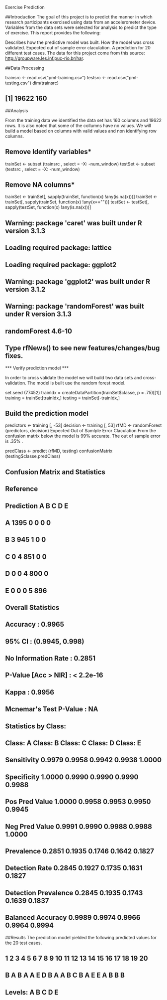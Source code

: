 Exercise Prediction

##Introduction The goal of this project is to predict the manner in which research participants exercised using data from an accelerometer device. Variables from the data sets were selected for analysis to predict the type of exercise. This report provides the following:

Describes how the predictive model was built.
How the model was cross validated.
Expected out of sample error claculation.
A prediction for 20 different test cases.
The data for this project come from this source: http://groupware.les.inf.puc-rio.br/har.

##Data Processing

trainsrc <- read.csv("pml-training.csv")
testsrc <- read.csv("pml-testing.csv")
dim(trainsrc)
## [1] 19622   160
##Analysis

From the training data we identified the data set has 160 columns and 19622 rows. It is also noted that some of the collumns have no values. We will build a model based on columns with valid values and non identifying row columns.

## Remove Identify variables*
trainSet <- subset (trainsrc , select = -X: -num_window)
testSet <- subset (testsrc , select = -X: -num_window)


## Remove NA columns*
trainSet <- trainSet[, sapply(trainSet, function(x) !any(is.na(x)))]
trainSet <- trainSet[, sapply(trainSet, function(x) !any(x==""))]
testSet <- testSet[, sapply(testSet, function(x) !any(is.na(x)))]
## Warning: package 'caret' was built under R version 3.1.3
## Loading required package: lattice
## Loading required package: ggplot2
## Warning: package 'ggplot2' was built under R version 3.1.2
## Warning: package 'randomForest' was built under R version 3.1.3
## randomForest 4.6-10
## Type rfNews() to see new features/changes/bug fixes.
*** Verify prediction model ***

In order to cross validate the model we will build two data sets and cross-validation. The model is built use the random forest model.

set.seed (77452)
trainIdx = createDataPartition(trainSet$classe, p = .75)[[1]]
training = trainSet[trainIdx,]
testing = trainSet[-trainIdx,]

## Build the prediction model

predictors <- training [, -53]
decision <- training [, 53]
rfMD <- randomForest (predictors, decision)
Expected Out of Samlple Error Claculation From the confusion matrix below the model is 99% accurate. The out of sample error is .35% .

predClass <- predict (rfMD, testing)
confusionMatrix (testing$classe,predClass)
## Confusion Matrix and Statistics
## 
##           Reference
## Prediction    A    B    C    D    E
##          A 1395    0    0    0    0
##          B    3  945    1    0    0
##          C    0    4  851    0    0
##          D    0    0    4  800    0
##          E    0    0    0    5  896
## 
## Overall Statistics
##                                          
##                Accuracy : 0.9965         
##                  95% CI : (0.9945, 0.998)
##     No Information Rate : 0.2851         
##     P-Value [Acc > NIR] : < 2.2e-16      
##                                          
##                   Kappa : 0.9956         
##  Mcnemar's Test P-Value : NA             
## 
## Statistics by Class:
## 
##                      Class: A Class: B Class: C Class: D Class: E
## Sensitivity            0.9979   0.9958   0.9942   0.9938   1.0000
## Specificity            1.0000   0.9990   0.9990   0.9990   0.9988
## Pos Pred Value         1.0000   0.9958   0.9953   0.9950   0.9945
## Neg Pred Value         0.9991   0.9990   0.9988   0.9988   1.0000
## Prevalence             0.2851   0.1935   0.1746   0.1642   0.1827
## Detection Rate         0.2845   0.1927   0.1735   0.1631   0.1827
## Detection Prevalence   0.2845   0.1935   0.1743   0.1639   0.1837
## Balanced Accuracy      0.9989   0.9974   0.9966   0.9964   0.9994
##Results The prediction model yielded the following predicted values for the 20 test cases.

##  1  2  3  4  5  6  7  8  9 10 11 12 13 14 15 16 17 18 19 20 
##  B  A  B  A  A  E  D  B  A  A  B  C  B  A  E  E  A  B  B  B 
## Levels: A B C D E
